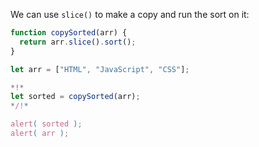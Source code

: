 We can use `slice()` to make a copy and run the sort on it:

```js run
function copySorted(arr) {
  return arr.slice().sort();
}

let arr = ["HTML", "JavaScript", "CSS"];

*!*
let sorted = copySorted(arr);
*/!*

alert( sorted );
alert( arr );
```